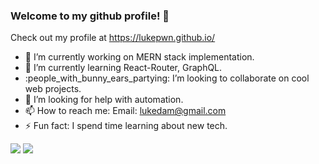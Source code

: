 ### Welcome to my github profile! :wave:

Check out my profile at https://lukepwn.github.io/

- :telescope: I’m currently working on MERN stack implementation.
- :seedling: I’m currently learning React-Router, GraphQL.
- :people_with_bunny_ears_partying: I’m looking to collaborate on cool web projects.
- :thinking: I’m looking for help with automation.
- :mailbox: How to reach me: Email: lukedam@gmail.com
- :zap: Fun fact: I spend time learning about new tech.

<img src="https://github-readme-stats.vercel.app/api?username=lukepwn&&show_icons=true&count_private=true&theme=radical">

<img src="https://github-readme-stats.vercel.app/api/top-langs/?username=lukepwn&layout=compact&theme=radical&langs_count=10">

